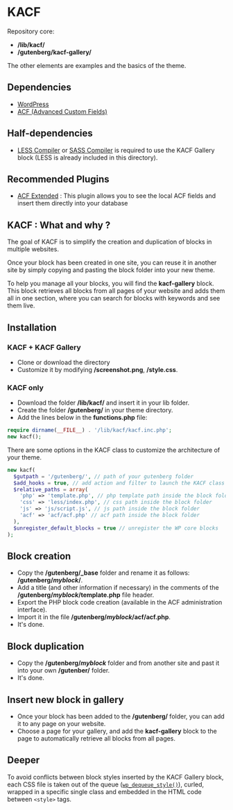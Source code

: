 # KACF

Repository core:

- **/lib/kacf/**
- **/gutenberg/kacf-gallery/**

The other elements are examples and the basics of the theme.

## Dependencies

- [WordPress](https://wordpress.org/)
- [ACF (Advanced Custom Fields)](https://www.advancedcustomfields.com/)

## Half-dependencies

- [LESS Compiler](https://lesscss.org/) or [SASS Compiler](https://sass-lang.com/) is required to use the KACF Gallery block (LESS is already included in this directory).

## Recommended Plugins

- [ACF Extended](https://www.acf-extended.com/) : This plugin allows you to see the local ACF fields and insert them directly into your database

## KACF : What and why ?

The goal of KACF is to simplify the creation and duplication of blocks in multiple websites.

Once your block has been created in one site, you can reuse it in another site by simply copying and pasting the block folder into your new theme.

To help you manage all your blocks, you will find the **kacf-gallery** block. This block retrieves all blocks from all pages of your website and adds them all in one section, where you can search for blocks with keywords and see them live.

## Installation

### KACF + KACF Gallery

- Clone or download the directory
- Customize it by modifying **/screenshot.png**, **/style.css**.

### KACF only

- Download the folder **/lib/kacf/** and insert it in your lib folder.
- Create the folder **/gutenberg/** in your theme directory.
- Add the lines below in the **functions.php** file:

```php
require dirname(__FILE__) . '/lib/kacf/kacf.inc.php';
new kacf();
```

There are some options in the KACF class to customize the architecture of your theme.

```php
new kacf(
  $gutpath = '/gutenberg/', // path of your gutenberg folder
  $add_hooks = true, // add action and filter to launch the KACF class
  $relative_paths = array(
    'php' => 'template.php', // php template path inside the block folder
    'css' => 'less/index.php', // css path inside the block folder
    'js' => 'js/script.js', // js path inside the block folder
    'acf' => 'acf/acf.php' // acf path inside the block folder
  ),
  $unregister_default_blocks = true // unregister the WP core blocks
);
```

## Block creation

- Copy the **/gutenberg/\_base** folder and rename it as follows: **/gutenberg/_myblock_/**.
- Add a title (and other information if necessary) in the comments of the **/gutenberg/_myblock_/template.php** file header.
- Export the PHP block code creation (available in the ACF administration interface).
- Import it in the file **/gutenberg/_myblock_/acf/acf.php**.
- It's done.

## Block duplication

- Copy the **/gutenberg/_myblock_** folder and from another site and past it into your own **/gutenber/** folder.
- It's done.

## Insert new block in gallery

- Once your block has been added to the **/gutenberg/** folder, you can add it to any page on your website.
- Choose a page for your gallery, and add the **kacf-gallery** block to the page to automatically retrieve all blocks from all pages.

## Deeper

To avoid conflicts between block styles inserted by the KACF Gallery block, each CSS file is taken out of the queue ([`wp_dequeue_style()`](https://developer.wordpress.org/reference/functions/wp_dequeue_style/)), curled, wrapped in a specific single class and embedded in the HTML code between `<style>` tags.
